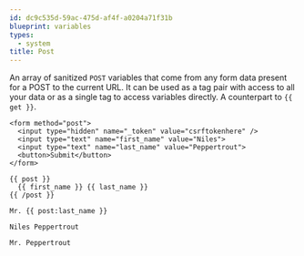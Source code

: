 ```yaml
---
id: dc9c535d-59ac-475d-af4f-a0204a71f31b
blueprint: variables
types:
  - system
title: Post
---
```

An array of sanitized `POST` variables that come from any form data present for a POST to the current URL. It can be used as a tag pair with access to all your data or as a single tag to access variables directly. A counterpart to `{{ get }}`.

```
<form method="post">
  <input type="hidden" name="_token" value="csrftokenhere" />
  <input type="text" name="first_name" value="Niles">
  <input type="text" name="last_name" value="Peppertrout">
  <button>Submit</button>
</form>
```

```
{{ post }}
  {{ first_name }} {{ last_name }}
{{ /post }}

Mr. {{ post:last_name }}
```

``` .language-output
Niles Peppertrout

Mr. Peppertrout
```
